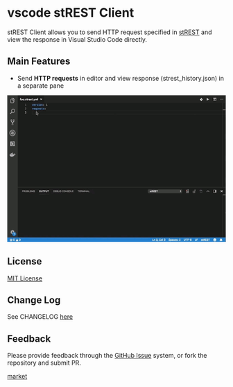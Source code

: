 # vscode stREST Client

stREST Client allows you to send HTTP request specified in [stREST](https://github.com/eykrehbein/strest) and view the response in Visual Studio Code directly.

## Main Features

* Send __HTTP requests__ in editor and view response (strest_history.json) in a separate pane

![alt text](images/strest_preview.gif)

## License

[MIT License](LICENSE)

## Change Log

See CHANGELOG [here](CHANGELOG.md)

## Feedback

Please provide feedback through the [GitHub Issue](https://github.com/jgroom33/vscode-strestclient/issues) system, or fork the repository and submit PR.

[market](https://marketplace.visualstudio.com/items?itemName=jgroom.ciena)
